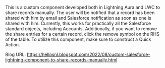 This is a custom component developed both in Lightning Aura and LWC to share records manually. The user will be notified that a record has been shared with him by email and Salesforce notification as soon as one is shared with him. Currently, this works for practically all the Salesforce standard objects, including Accounts. Additionally, if you want to remove the share entries for a certain record, click the remove symbol on the RHS of the table. To utilize this component, make sure to construct a Quick Action.

Blog URL: https://hellosnl.blogspot.com/2022/08/custom-salesforce-lightning-component-to-share-records-manually.html
